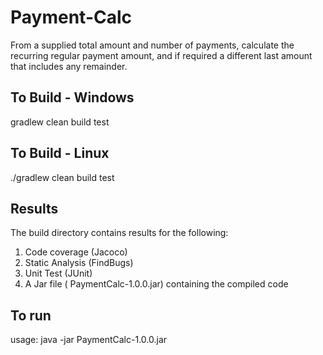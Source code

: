 # Payment-Calc

From a supplied total amount and number of payments, calculate the recurring regular payment amount, and if required a different last amount  that includes any remainder.

## To Build - Windows

gradlew clean build test 

## To Build - Linux

./gradlew clean build test 

## Results

The build directory contains results for the following:

1. Code coverage (Jacoco)
2. Static Analysis (FindBugs)
3. Unit Test (JUnit)
4. A Jar file ( PaymentCalc-1.0.0.jar) containing the compiled code

## To run

usage: java -jar PaymentCalc-1.0.0.jar <Total Amount> <No of payments>





